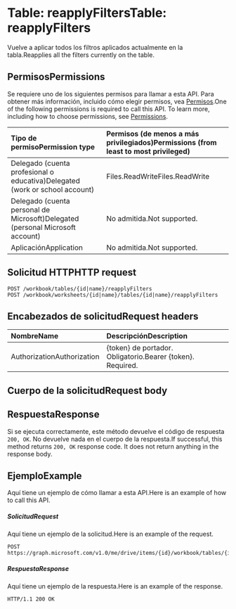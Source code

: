 # <a name="table-reapplyfilters"></a><span data-ttu-id="4864f-101">Table: reapplyFilters</span><span class="sxs-lookup"><span data-stu-id="4864f-101">Table: reapplyFilters</span></span>

<span data-ttu-id="4864f-102">Vuelve a aplicar todos los filtros aplicados actualmente en la tabla.</span><span class="sxs-lookup"><span data-stu-id="4864f-102">Reapplies all the filters currently on the table.</span></span>
## <a name="permissions"></a><span data-ttu-id="4864f-103">Permisos</span><span class="sxs-lookup"><span data-stu-id="4864f-103">Permissions</span></span>
<span data-ttu-id="4864f-p101">Se requiere uno de los siguientes permisos para llamar a esta API. Para obtener más información, incluido cómo elegir permisos, vea [Permisos](../../../concepts/permissions_reference.md).</span><span class="sxs-lookup"><span data-stu-id="4864f-p101">One of the following permissions is required to call this API. To learn more, including how to choose permissions, see [Permissions](../../../concepts/permissions_reference.md).</span></span>

|<span data-ttu-id="4864f-106">Tipo de permiso</span><span class="sxs-lookup"><span data-stu-id="4864f-106">Permission type</span></span>      | <span data-ttu-id="4864f-107">Permisos (de menos a más privilegiados)</span><span class="sxs-lookup"><span data-stu-id="4864f-107">Permissions (from least to most privileged)</span></span>              |
|:--------------------|:---------------------------------------------------------|
|<span data-ttu-id="4864f-108">Delegado (cuenta profesional o educativa)</span><span class="sxs-lookup"><span data-stu-id="4864f-108">Delegated (work or school account)</span></span> | <span data-ttu-id="4864f-109">Files.ReadWrite</span><span class="sxs-lookup"><span data-stu-id="4864f-109">Files.ReadWrite</span></span>    |
|<span data-ttu-id="4864f-110">Delegado (cuenta personal de Microsoft)</span><span class="sxs-lookup"><span data-stu-id="4864f-110">Delegated (personal Microsoft account)</span></span> | <span data-ttu-id="4864f-111">No admitida.</span><span class="sxs-lookup"><span data-stu-id="4864f-111">Not supported.</span></span>    |
|<span data-ttu-id="4864f-112">Aplicación</span><span class="sxs-lookup"><span data-stu-id="4864f-112">Application</span></span> | <span data-ttu-id="4864f-113">No admitida.</span><span class="sxs-lookup"><span data-stu-id="4864f-113">Not supported.</span></span> |

## <a name="http-request"></a><span data-ttu-id="4864f-114">Solicitud HTTP</span><span class="sxs-lookup"><span data-stu-id="4864f-114">HTTP request</span></span>
<!-- { "blockType": "ignored" } -->
```http
POST /workbook/tables/{id|name}/reapplyFilters
POST /workbook/worksheets/{id|name}/tables/{id|name}/reapplyFilters

```
## <a name="request-headers"></a><span data-ttu-id="4864f-115">Encabezados de solicitud</span><span class="sxs-lookup"><span data-stu-id="4864f-115">Request headers</span></span>
| <span data-ttu-id="4864f-116">Nombre</span><span class="sxs-lookup"><span data-stu-id="4864f-116">Name</span></span>       | <span data-ttu-id="4864f-117">Descripción</span><span class="sxs-lookup"><span data-stu-id="4864f-117">Description</span></span>|
|:---------------|:----------|
| <span data-ttu-id="4864f-118">Authorization</span><span class="sxs-lookup"><span data-stu-id="4864f-118">Authorization</span></span>  | <span data-ttu-id="4864f-p102">{token} de portador. Obligatorio.</span><span class="sxs-lookup"><span data-stu-id="4864f-p102">Bearer {token}. Required.</span></span> |

## <a name="request-body"></a><span data-ttu-id="4864f-121">Cuerpo de la solicitud</span><span class="sxs-lookup"><span data-stu-id="4864f-121">Request body</span></span>

## <a name="response"></a><span data-ttu-id="4864f-122">Respuesta</span><span class="sxs-lookup"><span data-stu-id="4864f-122">Response</span></span>

<span data-ttu-id="4864f-p103">Si se ejecuta correctamente, este método devuelve el código de respuesta `200, OK`. No devuelve nada en el cuerpo de la respuesta.</span><span class="sxs-lookup"><span data-stu-id="4864f-p103">If successful, this method returns `200, OK` response code. It does not return anything in the response body.</span></span>

## <a name="example"></a><span data-ttu-id="4864f-125">Ejemplo</span><span class="sxs-lookup"><span data-stu-id="4864f-125">Example</span></span>
<span data-ttu-id="4864f-126">Aquí tiene un ejemplo de cómo llamar a esta API.</span><span class="sxs-lookup"><span data-stu-id="4864f-126">Here is an example of how to call this API.</span></span>
##### <a name="request"></a><span data-ttu-id="4864f-127">Solicitud</span><span class="sxs-lookup"><span data-stu-id="4864f-127">Request</span></span>
<span data-ttu-id="4864f-128">Aquí tiene un ejemplo de la solicitud.</span><span class="sxs-lookup"><span data-stu-id="4864f-128">Here is an example of the request.</span></span>
<!-- {
  "blockType": "request",
  "name": "table_reapplyfilters"
}-->
```http
POST https://graph.microsoft.com/v1.0/me/drive/items/{id}/workbook/tables/{id|name}/reapplyFilters
```

##### <a name="response"></a><span data-ttu-id="4864f-129">Respuesta</span><span class="sxs-lookup"><span data-stu-id="4864f-129">Response</span></span>
<span data-ttu-id="4864f-130">Aquí tiene un ejemplo de la respuesta.</span><span class="sxs-lookup"><span data-stu-id="4864f-130">Here is an example of the response.</span></span> 
<!-- {
  "blockType": "response",
  "truncated": true,
  "@odata.type": "microsoft.graph.none"
} -->
```http
HTTP/1.1 200 OK
```

<!-- uuid: 8fcb5dbc-d5aa-4681-8e31-b001d5168d79
2015-10-25 14:57:30 UTC -->
<!-- {
  "type": "#page.annotation",
  "description": "Table: reapplyFilters",
  "keywords": "",
  "section": "documentation",
  "tocPath": ""
}-->